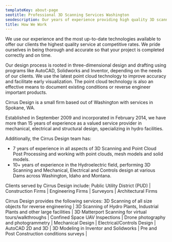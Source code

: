 ```yaml
---
templateKey: about-page
seotitle: Professional 3D Scanning Services Washington
seodescription: Our years of experience providing high quality 3D scanning services with competitive prices for Idaho & Washington
title: How We Work
---
```


We use our experience and the most up-to-date technologies available to offer our clients the highest quality service at competitive rates. We pride ourselves in being thorough and accurate so that your project is completed correctly and on time.

Our design process is rooted in three-dimensional design and drafting using programs like AutoCAD, Solidworks and Inventor, depending on the needs of our clients. We use the latest point cloud technology to improve accuracy and facilitate early visualization. The point cloud technology is also an effective means to document existing conditions or reverse engineer important products.

Cirrus Design is a small firm based out of Washington with services in Spokane, WA.

Established in September 2009 and incorporated in February 2014, we have more than 15 years of experience as a valued service provider in mechanical, electrical and structural design, specializing in hydro facilities.

Additionally, the Cirrus Design team has:
- 7 years of experience in all aspects of 3D Scanning and Point Cloud Post Processing and working with point clouds, mesh models and solid models.
- 10+ years of experience in the Hydroelectric field, performing 3D Scanning and Mechanical, Electrical and Controls design at various Dams across Washington, Idaho and Montana.

Clients served by Cirrus Design include: Public Utility District (PUD) | Construction Firms | Engineering Firms | Surveyors | Architectural Firms

Cirrus Design provides the following services: 3D Scanning of all size objects for reverse engineering | 3D Scanning of Hydro Plants, Industrial Plants and other large facilities | 3D Matterport Scanning for virtual tours/walkthroughs | Confined Space UAV Inspections | Drone photography and photogrammetry | Mechanical Design | Electrical/Controls Design | AutoCAD 2D and 3D | 3D Modeling in Inventor and Solidworks | Pre and Post Construction conditions surveys |

